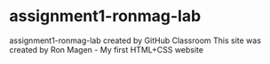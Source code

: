 # assignment1-ronmag-lab
assignment1-ronmag-lab created by GitHub Classroom
This site was created by Ron Magen -
My first HTML+CSS website

